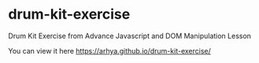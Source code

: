 # drum-kit-exercise
 Drum Kit Exercise from Advance Javascript and DOM Manipulation Lesson
 
 You can view it here https://arhya.github.io/drum-kit-exercise/

